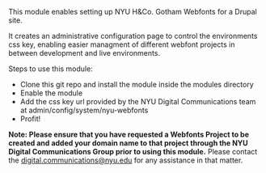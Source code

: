 
This module enables setting up NYU H&Co. Gotham Webfonts for a Drupal site.

It creates an administrative configuration page to control the environments css key, enabling easier managment of different webfont projects in between development and live environments.

Steps to use this module:
- Clone this git repo and install the module inside the modules directory
- Enable the module
- Add the css key url provided by the NYU Digital Communications team at admin/config/system/nyu-webfonts
- Profit!

<b>Note: Please ensure that you have requested a Webfonts Project to be created and added your domain name to that project through the NYU Digital Communications Group prior to using this module.</b> Please contact the digital.communications@nyu.edu for any assistance in that matter.